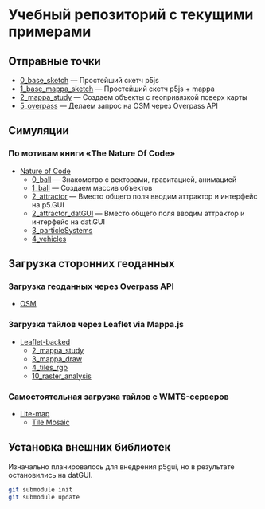 # Учебный репозиторий с текущими примерами

## Отправные точки

- [0_base_sketch](https://github.com/alexlipovka/23_masters/tree/main/0_base_sketch) — Простейший скетч p5js
- [1_base_mappa_sketch](https://github.com/alexlipovka/23_masters/tree/main/1_base_mappa_sketch) — Простейший скетч p5js + mappa
- [2_mappa_study](https://github.com/alexlipovka/23_masters/tree/main/2_mappa_study) — Создаем объекты с геопривязкой поверх карты
- [5_overpass](https://github.com/alexlipovka/23_masters/tree/main/5_overpass) — Делаем запрос на OSM через Overpass API

## Симуляции

### По мотивам книги «The Nature Of Code»

- [Nature of Code](https://github.com/alexlipovka/23_masters/tree/main/natureofcode)
  - [0_ball](https://github.com/alexlipovka/23_masters/tree/main/natureofcode/0_ball) — Знакомство с векторами, гравитацией, анимацией
  - [1_ball](https://github.com/alexlipovka/23_masters/tree/main/natureofcode/1_ball) — Создаем массив объектов
  - [2_attractor](https://github.com/alexlipovka/23_masters/tree/main/natureofcode/2_attractor) — Вместо общего поля вводим аттрактор и интерфейс на p5.GUI
  - [2_attractor_datGUI](https://github.com/alexlipovka/23_masters/tree/main/natureofcode/2_attractor_datGUI) — Вместо общего поля вводим аттрактор и интерфейс на dat.GUI
  - [3_particleSystems](https://github.com/alexlipovka/23_masters/tree/main/natureofcode/3_particleSystems)
  - [4_vehicles](https://github.com/alexlipovka/23_masters/tree/main/natureofcode/4_vehicles)

## Загрузка сторонних геоданных

### Загрузка геоданных через Overpass API

- [OSM](https://github.com/alexlipovka/23_masters/tree/main/OSM)

### Загрузка тайлов через Leaflet via Mappa.js

- [Leaflet-backed](https://github.com/alexlipovka/23_masters/tree/main/Leaflet-backed)
  - [2_mappa_study](https://github.com/alexlipovka/23_masters/tree/main/Leaflet-backed/2_mappa_study)
  - [3_mappa_draw](https://github.com/alexlipovka/23_masters/tree/main/Leaflet-backed/3_mappa_draw)
  - [4_tiles_rgb](https://github.com/alexlipovka/23_masters/tree/main/Leaflet-backed/4_tiles_rgb)
  - [10_raster_analysis](https://github.com/alexlipovka/23_masters/tree/main/Leaflet-backed/10_raster_analysis)

### Самостоятельная загрузка тайлов с WMTS-серверов

- [Lite-map](https://github.com/alexlipovka/23_masters/tree/main/lite-map)
  - [Tile Mosaic](./23_masters/lite-map/custom_map)		

## Установка внешних библиотек

Изначально планировалось для внедрения p5gui, но в результате остановились на datGUI.

```bash
git submodule init
git submodule update
```